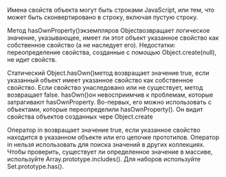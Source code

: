 Имена свойств объекта могут быть строками JavaScript, или тем, что может быть сконвертировано в строку, включая пустую строку.

Метод hasOwnProperty()экземпляров Objectвозвращает логическое значение, указывающее, имеет ли этот объект указанное свойство как собственное свойство (а не наследует его). Недостатки: переопределение свойства, созданные с помощью Object.create(null), не идит свойств.

Статический Object.hasOwn()метод возвращает значение true, если указанный объект имеет указанное свойство как собственное свойство. Если свойство унаследовано или не существует, метод возвращает false.
hasOwn()он невосприимчив к проблемам, которые затрагивают hasOwnProperty. Во-первых, его можно использовать с объектами, которые переопределили hasOwnProperty(). Он видит свойства объектов созданных чере Object.create

Оператор in возвращает значение true, если указанное свойство находится в указанном объекте или его цепочке прототипов.
Оператор in нельзя использовать для поиска значений в других коллекциях. Чтобы проверить, существует ли определенное значение в массиве, используйте Array.prototype.includes(). Для наборов используйте Set.prototype.has().
